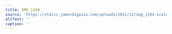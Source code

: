 ```yaml
---
title: IMG_1194
source: 'https://static.jamesdigioia.com/uploads/2012/12/img_1194-scaled.jpg'
altText: ''
caption: ''
---
```



